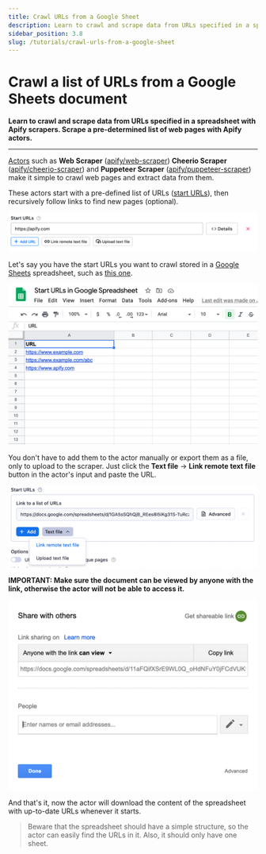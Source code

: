 ```yaml
---
title: Crawl URLs from a Google Sheet
description: Learn to crawl and scrape data from URLs specified in a spreadsheet with Apify scrapers. Scrape a pre-determined list of web pages with Apify actors.
sidebar_position: 3.8
slug: /tutorials/crawl-urls-from-a-google-sheet
---
```


# Crawl a list of URLs from a Google Sheets document

**Learn to crawl and scrape data from URLs specified in a spreadsheet with Apify scrapers. Scrape a pre-determined list of web pages with Apify actors.**

---

[Actors](../actors/index.md) such as **Web Scraper** ([apify/web-scraper](https://apify.com/apify/web-scraper)) **Cheerio Scraper** ([apify/cheerio-scraper](https://apify.com/apify/web-scraper)) and **Puppeteer Scraper** ([apify/puppeteer-scraper](https://apify.com/apify/web-scraper)) make it simple to crawl web pages and extract data from them.

These actors start with a pre-defined list of URLs ([start URLs](./apify_scrapers/getting_started.md)), then recursively follow links to find new pages (optional).

![Add Start URLs in Apify Console](./images/start-url.png)

Let's say you have the start URLs you want to crawl stored in a [Google Sheets](https://www.google.com/sheets/about/) spreadsheet, such as [this one](
https://docs.google.com/spreadsheets/d/1GA5sSQhQjB_REes8I5IKg31S-TuRcznWOPjcpNqtxmU).

![Start URLs in a spreadsheet](./images/start-urls-in-spreadsheet.png)

You don't have to add them to the actor manually or export them as a file, only to upload to the scraper. Just click the **Text file** -> **Link remote text file** button in the actor's input and paste the URL.

![Link a remote text file](./images/link-remote-file.png)

**IMPORTANT: Make sure the document can be viewed by anyone with the link, otherwise the actor will not be able to access it.**

![Make the link viewable to anyone](./images/make-link-viewable.png)

And that's it, now the actor will download the content of the spreadsheet with up-to-date URLs whenever it starts.

> Beware that the spreadsheet should have a simple structure, so the actor can easily find the URLs in it. Also, it should only have one sheet.
